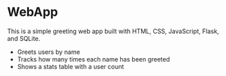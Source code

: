 # WebApp

This is a simple greeting web app built with HTML, CSS, JavaScript, Flask, and SQLite.

- Greets users by name
- Tracks how many times each name has been greeted
- Shows a stats table with a user count

